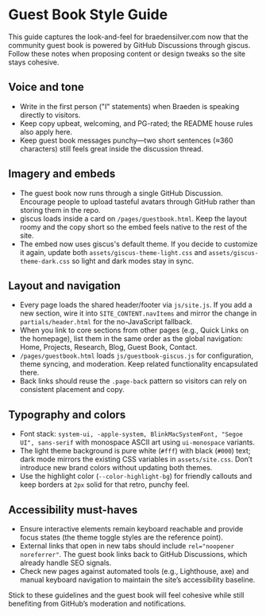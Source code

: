 # Guest Book Style Guide

This guide captures the look-and-feel for braedensilver.com now that the community guest book is powered by GitHub Discussions through giscus. Follow these notes when proposing content or design tweaks so the site stays cohesive.

## Voice and tone
- Write in the first person ("I" statements) when Braeden is speaking directly to visitors.
- Keep copy upbeat, welcoming, and PG-rated; the README house rules also apply here.
- Keep guest book messages punchy—two short sentences (≈360 characters) still feels great inside the discussion thread.

## Imagery and embeds
- The guest book now runs through a single GitHub Discussion. Encourage people to upload tasteful avatars through GitHub rather than storing them in the repo.
- giscus loads inside a card on `/pages/guestbook.html`. Keep the layout roomy and the copy short so the embed feels native to the rest of the site.
- The embed now uses giscus's default theme. If you decide to customize it again, update both `assets/giscus-theme-light.css` and `assets/giscus-theme-dark.css` so light and dark modes stay in sync.

## Layout and navigation
- Every page loads the shared header/footer via `js/site.js`. If you add a new section, wire it into `SITE_CONTENT.navItems` and mirror the change in `partials/header.html` for the no-JavaScript fallback.
- When you link to core sections from other pages (e.g., Quick Links on the homepage), list them in the same order as the global navigation: Home, Projects, Research, Blog, Guest Book, Contact.
- `/pages/guestbook.html` loads `js/guestbook-giscus.js` for configuration, theme syncing, and moderation. Keep related functionality encapsulated there.
- Back links should reuse the `.page-back` pattern so visitors can rely on consistent placement and copy.

## Typography and colors
- Font stack: `system-ui, -apple-system, BlinkMacSystemFont, "Segoe UI", sans-serif` with monospace ASCII art using `ui-monospace` variants.
- The light theme background is pure white (`#fff`) with black (`#000`) text; dark mode mirrors the existing CSS variables in `assets/site.css`. Don’t introduce new brand colors without updating both themes.
- Use the highlight color (`--color-highlight-bg`) for friendly callouts and keep borders at `2px` solid for that retro, punchy feel.

## Accessibility must-haves
- Ensure interactive elements remain keyboard reachable and provide focus states (the theme toggle styles are the reference point).
- External links that open in new tabs should include `rel="noopener noreferrer"`. The guest book links back to GitHub Discussions, which already handle SEO signals.
- Check new pages against automated tools (e.g., Lighthouse, axe) and manual keyboard navigation to maintain the site’s accessibility baseline.

Stick to these guidelines and the guest book will feel cohesive while still benefiting from GitHub’s moderation and notifications.
